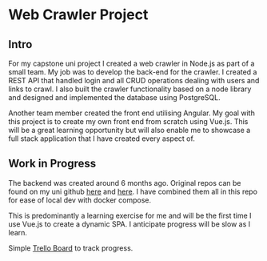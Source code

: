 # Web Crawler Project

## Intro

For my capstone uni project I created a web crawler in Node.js as part of a small team. My job was to develop the back-end for the crawler. 
I created a REST API that handled login and all CRUD operations dealing with users and links to crawl. I also built the crawler functionality 
based on a node library and designed and implemented the database using PostgreSQL.

Another team member created the front end utilising Angular. My goal with this project is to create my own front end from scratch using Vue.js. 
This will be a great learning opportunity but will also enable me to showcase a full stack application that I have created every aspect of.

## Work in Progress

The backend was created around 6 months ago. Original repos can be found on my uni github [here](https://github.com/s3727853/WebCrawler-Database) and [here](https://github.com/s3727853/WebCrawler-Backend). I have combined them all in this repo for ease of local dev with docker compose.

This is predominantly a learning exercise for me and will be the first time I use Vue.js to create a dynamic SPA. I anticipate progress will be slow as I learn.

Simple [Trello Board](https://trello.com/b/Rwrt0Uhr) to track progress.
